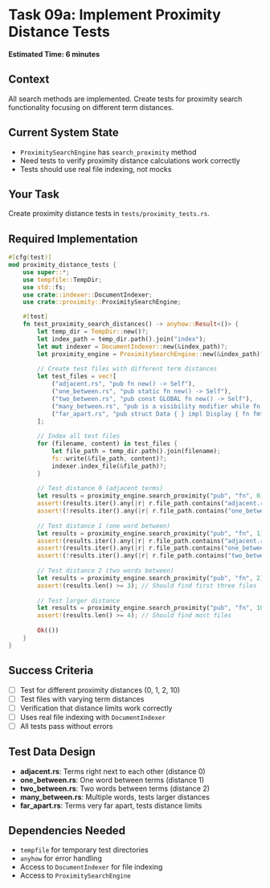 # Task 09a: Implement Proximity Distance Tests

**Estimated Time: 6 minutes**

## Context
All search methods are implemented. Create tests for proximity search functionality focusing on different term distances.

## Current System State
- `ProximitySearchEngine` has `search_proximity` method
- Need tests to verify proximity distance calculations work correctly
- Tests should use real file indexing, not mocks

## Your Task
Create proximity distance tests in `tests/proximity_tests.rs`.

## Required Implementation

```rust
#[cfg(test)]
mod proximity_distance_tests {
    use super::*;
    use tempfile::TempDir;
    use std::fs;
    use crate::indexer::DocumentIndexer;
    use crate::proximity::ProximitySearchEngine;

    #[test]
    fn test_proximity_search_distances() -> anyhow::Result<()> {
        let temp_dir = TempDir::new()?;
        let index_path = temp_dir.path().join("index");
        let mut indexer = DocumentIndexer::new(&index_path)?;
        let proximity_engine = ProximitySearchEngine::new(&index_path)?;
        
        // Create test files with different term distances
        let test_files = vec![
            ("adjacent.rs", "pub fn new() -> Self"),
            ("one_between.rs", "pub static fn new() -> Self"), 
            ("two_between.rs", "pub const GLOBAL fn new() -> Self"),
            ("many_between.rs", "pub is a visibility modifier while fn creates functions"),
            ("far_apart.rs", "pub struct Data { } impl Display { fn fmt() {} }"),
        ];
        
        // Index all test files
        for (filename, content) in test_files {
            let file_path = temp_dir.path().join(filename);
            fs::write(&file_path, content)?;
            indexer.index_file(&file_path)?;
        }
        
        // Test distance 0 (adjacent terms)
        let results = proximity_engine.search_proximity("pub", "fn", 0)?;
        assert!(results.iter().any(|r| r.file_path.contains("adjacent.rs")));
        assert!(!results.iter().any(|r| r.file_path.contains("one_between.rs")));
        
        // Test distance 1 (one word between)
        let results = proximity_engine.search_proximity("pub", "fn", 1)?;
        assert!(results.iter().any(|r| r.file_path.contains("adjacent.rs")));
        assert!(results.iter().any(|r| r.file_path.contains("one_between.rs")));
        assert!(!results.iter().any(|r| r.file_path.contains("two_between.rs")));
        
        // Test distance 2 (two words between)
        let results = proximity_engine.search_proximity("pub", "fn", 2)?;
        assert!(results.len() >= 3); // Should find first three files
        
        // Test larger distance
        let results = proximity_engine.search_proximity("pub", "fn", 10)?;
        assert!(results.len() >= 4); // Should find most files
        
        Ok(())
    }
}
```

## Success Criteria
- [ ] Test for different proximity distances (0, 1, 2, 10)
- [ ] Test files with varying term distances
- [ ] Verification that distance limits work correctly
- [ ] Uses real file indexing with `DocumentIndexer`
- [ ] All tests pass without errors

## Test Data Design
- **adjacent.rs**: Terms right next to each other (distance 0)
- **one_between.rs**: One word between terms (distance 1)  
- **two_between.rs**: Two words between terms (distance 2)
- **many_between.rs**: Multiple words, tests larger distances
- **far_apart.rs**: Terms very far apart, tests distance limits

## Dependencies Needed
- `tempfile` for temporary test directories
- `anyhow` for error handling
- Access to `DocumentIndexer` for file indexing
- Access to `ProximitySearchEngine`